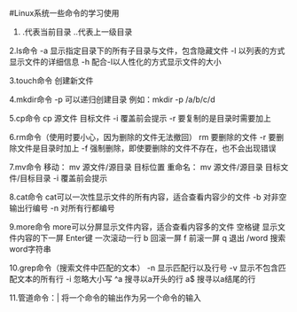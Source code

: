 #Linux系统一些命令的学习使用


1.  .代表当前目录
    ..代表上一级目录

2.ls命令
-a 显示指定目录下的所有子目录与文件，包含隐藏文件
-l 以列表的方式显示文件的详细信息
-h 配合-l以人性化的方式显示文件的大小

3.touch命令
创建新文件

4.mkdir命令
-p 可以递归创建目录
例如：mkdir -p /a/b/c/d

5.cp命令
cp 源文件 目标文件
-i 覆盖前会提示
-r 要复制的是目录时需要加上

6.rm命令（使用时要小心，因为删除的文件无法撤回）
rm 要删除的文件
-r 要删除文件是目录时加上
-f 强制删除，即使要删除的文件不存在，也不会出现错误

7.mv命令
移动：
mv 源文件/源目录 目标位置
重命名：
mv 源文件/源目录 目标文件/目标目录
-i 覆盖前会提示

8.cat命令
cat可以一次性显示文件的所有内容，适合查看内容少的文件
-b 对非空输出行编号
-n 对所有行都编号

9.more命令
more可以分屏显示文件内容，适合查看内容多的文件
空格键 显示文件内容的下一屏
Enter键 一次滚动一行
b 回滚一屏
f 前滚一屏
q 退出
/word 搜索word字符串

10.grep命令（搜索文件中匹配的文本）
-n 显示匹配行以及行号
-v 显示不包含匹配文本的所有行
-i 忽略大小写
^a 搜寻以a开头的行
a$ 搜寻以a结尾的行

11.管道命令：|
将一个命令的输出作为另一个命令的输入


